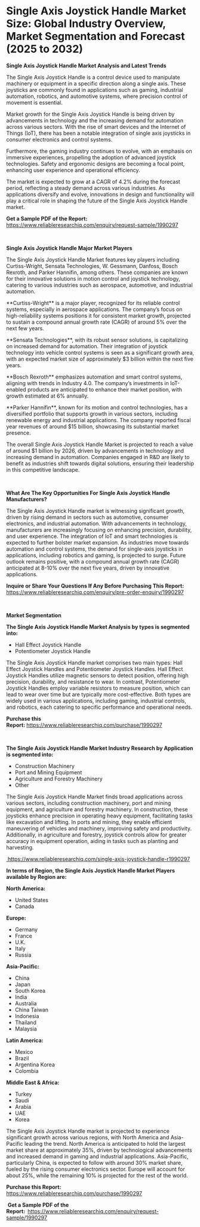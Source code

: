 <p><h1>Single Axis Joystick Handle Market Size: Global Industry Overview, Market Segmentation and Forecast (2025 to 2032)</h1></p><p><strong>Single Axis Joystick Handle Market Analysis and Latest Trends</strong></p>
<p><p>The Single Axis Joystick Handle is a control device used to manipulate machinery or equipment in a specific direction along a single axis. These joysticks are commonly found in applications such as gaming, industrial automation, robotics, and automotive systems, where precision control of movement is essential. </p><p>Market growth for the Single Axis Joystick Handle is being driven by advancements in technology and the increasing demand for automation across various sectors. With the rise of smart devices and the Internet of Things (IoT), there has been a notable integration of single axis joysticks in consumer electronics and control systems. </p><p>Furthermore, the gaming industry continues to evolve, with an emphasis on immersive experiences, propelling the adoption of advanced joystick technologies. Safety and ergonomic designs are becoming a focal point, enhancing user experience and operational efficiency. </p><p>The market is expected to grow at a CAGR of 4.2% during the forecast period, reflecting a steady demand across various industries. As applications diversify and evolve, innovations in design and functionality will play a critical role in shaping the future of the Single Axis Joystick Handle market.</p></p>
<p><strong>Get a Sample PDF of the Report:&nbsp;</strong> <a href="https://www.reliableresearchiq.com/enquiry/request-sample/1990297?utm_campaign=3262&utm_medium=2&utm_source=Github&utm_content=ia&utm_term=12042025&utm_id=single-axis-joystick-handle">https://www.reliableresearchiq.com/enquiry/request-sample/1990297</a></p>
<p>&nbsp;</p>
<p><strong>Single Axis Joystick Handle Major Market Players</strong></p>
<p><p>The Single Axis Joystick Handle Market features key players including Curtiss-Wright, Sensata Technologies, W. Gessmann, Danfoss, Bosch Rexroth, and Parker Hannifin, among others. These companies are known for their innovative solutions in motion control and joystick technology, catering to various industries such as aerospace, automotive, and industrial automation.</p><p>**Curtiss-Wright** is a major player, recognized for its reliable control systems, especially in aerospace applications. The company’s focus on high-reliability systems positions it for consistent market growth, projected to sustain a compound annual growth rate (CAGR) of around 5% over the next few years.</p><p>**Sensata Technologies**, with its robust sensor solutions, is capitalizing on increased demand for automation. Their integration of joystick technology into vehicle control systems is seen as a significant growth area, with an expected market size of approximately $3 billion within the next five years.</p><p>**Bosch Rexroth** emphasizes automation and smart control systems, aligning with trends in Industry 4.0. The company’s investments in IoT-enabled products are anticipated to enhance their market position, with growth estimated at 6% annually.</p><p>**Parker Hannifin**, known for its motion and control technologies, has a diversified portfolio that supports growth in various sectors, including renewable energy and industrial applications. The company reported fiscal year revenues of around $15 billion, showcasing its substantial market presence.</p><p>The overall Single Axis Joystick Handle Market is projected to reach a value of around $1 billion by 2026, driven by advancements in technology and increasing demand in automation. Companies engaged in R&D are likely to benefit as industries shift towards digital solutions, ensuring their leadership in this competitive landscape.</p></p>
<p>&nbsp;</p>
<p><strong>What Are The Key Opportunities For Single Axis Joystick Handle Manufacturers?</strong></p>
<p><p>The Single Axis Joystick Handle market is witnessing significant growth, driven by rising demand in sectors such as automotive, consumer electronics, and industrial automation. With advancements in technology, manufacturers are increasingly focusing on enhancing precision, durability, and user experience. The integration of IoT and smart technologies is expected to further bolster market expansion. As industries move towards automation and control systems, the demand for single-axis joysticks in applications, including robotics and gaming, is projected to surge. Future outlook remains positive, with a compound annual growth rate (CAGR) anticipated at 8-10% over the next five years, driven by innovative applications.</p></p>
<p><strong>Inquire or Share Your Questions If Any Before Purchasing This Report:</strong> <a href="https://www.reliableresearchiq.com/enquiry/pre-order-enquiry/1990297?utm_campaign=3262&utm_medium=2&utm_source=Github&utm_content=ia&utm_term=12042025&utm_id=single-axis-joystick-handle">https://www.reliableresearchiq.com/enquiry/pre-order-enquiry/1990297</a></p>
<p>&nbsp;</p>
<p><strong>Market Segmentation</strong></p>
<p><strong>The Single Axis Joystick Handle Market Analysis by types is segmented into:</strong></p>
<p><ul><li>Hall Effect Joystick Handle</li><li>Potentiometer Joystick Handle</li></ul></p>
<p><p>The Single Axis Joystick Handle market comprises two main types: Hall Effect Joystick Handles and Potentiometer Joystick Handles. Hall Effect Joystick Handles utilize magnetic sensors to detect position, offering high precision, durability, and resistance to wear. In contrast, Potentiometer Joystick Handles employ variable resistors to measure position, which can lead to wear over time but are typically more cost-effective. Both types are widely used in various applications, including gaming, industrial controls, and robotics, each catering to specific performance and operational needs.</p></p>
<p><strong>Purchase this Report:&nbsp;</strong><a href="https://www.reliableresearchiq.com/purchase/1990297?utm_campaign=3262&utm_medium=2&utm_source=Github&utm_content=ia&utm_term=12042025&utm_id=single-axis-joystick-handle">https://www.reliableresearchiq.com/purchase/1990297</a></p>
<p>&nbsp;</p>
<p><strong>The Single Axis Joystick Handle Market Industry Research by Application is segmented into:</strong></p>
<p><ul><li>Construction Machinery</li><li>Port and Mining Equipment</li><li>Agriculture and Forestry Machinery</li><li>Other</li></ul></p>
<p><p>The Single Axis Joystick Handle Market finds broad applications across various sectors, including construction machinery, port and mining equipment, and agriculture and forestry machinery. In construction, these joysticks enhance precision in operating heavy equipment, facilitating tasks like excavation and lifting. In ports and mining, they enable efficient maneuvering of vehicles and machinery, improving safety and productivity. Additionally, in agriculture and forestry, joystick controls allow for greater accuracy in equipment operation, aiding in tasks such as planting and harvesting.</p></p>
<p><a href="https://www.reliableresearchiq.com/single-axis-joystick-handle-r1990297?utm_campaign=3262&utm_medium=2&utm_source=Github&utm_content=ia&utm_term=12042025&utm_id=single-axis-joystick-handle">&nbsp;https://www.reliableresearchiq.com/single-axis-joystick-handle-r1990297</a></p>
<p><strong>In terms of Region, the Single Axis Joystick Handle Market Players available by Region are:</strong></p>
<p>
    <p> <strong> North America: </strong>
        <ul>
            <li>United States</li>
            <li>Canada</li>
        </ul>
        </p> 
    <p> <strong> Europe: </strong>
        <ul>
            <li>Germany</li>
            <li>France</li>
            <li>U.K.</li>
            <li>Italy</li>
            <li>Russia</li>
        </ul>
        </p> 
    <p> <strong> Asia-Pacific: </strong>
        <ul>
            <li>China</li>
            <li>Japan</li>
            <li>South Korea</li>
            <li>India</li>
            <li>Australia</li>
            <li>China Taiwan</li>
            <li>Indonesia</li>
            <li>Thailand</li>
            <li>Malaysia</li>
        </ul>
        </p> 
    <p> <strong> Latin America: </strong>
        <ul>
            <li>Mexico</li>
            <li>Brazil</li>
            <li>Argentina Korea</li>
            <li>Colombia</li>
        </ul>
        </p> 
    <p> <strong> Middle East & Africa: </strong>
        <ul>
            <li>Turkey</li>
            <li>Saudi</li>
            <li>Arabia</li>
            <li>UAE</li>
            <li>Korea</li>
        </ul>
    </p>
    </p>
<p><p>The Single Axis Joystick Handle market is projected to experience significant growth across various regions, with North America and Asia-Pacific leading the trend. North America is anticipated to hold the largest market share at approximately 35%, driven by technological advancements and increased demand in gaming and industrial applications. Asia-Pacific, particularly China, is expected to follow with around 30% market share, fueled by the rising consumer electronics sector. Europe will account for about 25%, while the remaining 10% is projected for the rest of the world.</p></p>
<p><strong>Purchase this Report: </strong><a href="https://www.reliableresearchiq.com/purchase/1990297?utm_campaign=3262&utm_medium=2&utm_source=Github&utm_content=ia&utm_term=12042025&utm_id=single-axis-joystick-handle">https://www.reliableresearchiq.com/purchase/1990297</a></p>
<p>&nbsp;<strong>Get a Sample PDF of the Report:&nbsp;&nbsp;</strong><a href="https://www.reliableresearchiq.com/enquiry/request-sample/1990297?utm_campaign=3262&utm_medium=2&utm_source=Github&utm_content=ia&utm_term=12042025&utm_id=single-axis-joystick-handle">https://www.reliableresearchiq.com/enquiry/request-sample/1990297</a></p>
<p><strong></strong></p>
<p><p></p><p></p><p></p></p>